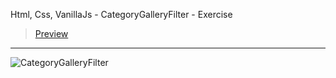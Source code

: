 Html, Css, VanillaJs - CategoryGalleryFilter - Exercise
> [Preview](https://r4nd3l.github.io/CategoryGalleryFilter/)
---

![CategoryGalleryFilter](https://github.com/r4nd3l/CategoryGalleryFilter/blob/master/img/sample.gif)
